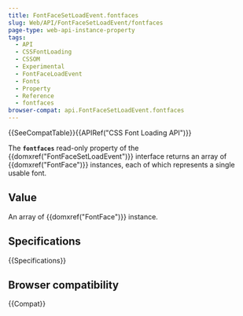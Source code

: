 ```yaml
---
title: FontFaceSetLoadEvent.fontfaces
slug: Web/API/FontFaceSetLoadEvent/fontfaces
page-type: web-api-instance-property
tags:
  - API
  - CSSFontLoading
  - CSSOM
  - Experimental
  - FontFaceLoadEvent
  - Fonts
  - Property
  - Reference
  - fontfaces
browser-compat: api.FontFaceSetLoadEvent.fontfaces
---
```

{{SeeCompatTable}}{{APIRef("CSS Font Loading API")}}

The **`fontfaces`** read-only property of the
{{domxref("FontFaceSetLoadEvent")}} interface returns an array of
{{domxref("FontFace")}} instances, each of which represents a single usable font.

## Value

An array of {{domxref("FontFace")}} instance.

## Specifications

{{Specifications}}

## Browser compatibility

{{Compat}}
